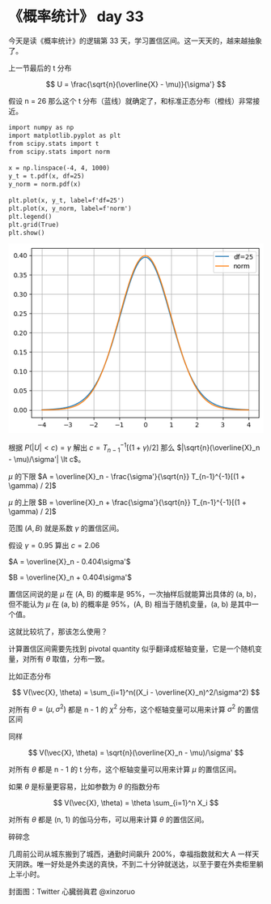 # 《概率统计》 day 33

今天是读《概率统计》的逻辑第 33 天，学习置信区间。这一天天的，越来越抽象了。

上一节最后的 t 分布

$$
U = \frac{\sqrt{n}(\overline{X} - \mu)}{\sigma'}
$$

假设 n = 26 那么这个 t 分布（蓝线）就确定了，和标准正态分布（橙线）非常接近。

```
import numpy as np
import matplotlib.pyplot as plt
from scipy.stats import t
from scipy.stats import norm

x = np.linspace(-4, 4, 1000)
y_t = t.pdf(x, df=25)
y_norm = norm.pdf(x)

plt.plot(x, y_t, label=f'df=25')
plt.plot(x, y_norm, label=f'norm')
plt.legend()
plt.grid(True)
plt.show()
```

![](03-t-df-25.png)

根据 $P(|U| \lt c) = \gamma$ 解出 $c = T_{n-1}^{-1}[(1 + \gamma) / 2]$ 那么 $|\sqrt{n}(\overline{X}_n - \mu)/\sigma'| \lt c$。

$\mu$ 的下限 $A = \overline{X}_n - \frac{\sigma'}{\sqrt{n}} T_{n-1}^{-1}[(1 + \gamma) / 2]$

$\mu$ 的上限 $B = \overline{X}_n + \frac{\sigma'}{\sqrt{n}} T_{n-1}^{-1}[(1 + \gamma) / 2]$

范围 $(A, B)$ 就是系数 $\gamma$ 的置信区间。

假设 $\gamma = 0.95$ 算出 $c = 2.06$

$A = \overline{X}_n - 0.404\sigma'$

$B = \overline{X}_n + 0.404\sigma'$

置信区间说的是 $\mu$ 在 (A, B) 的概率是 95%，一次抽样后就能算出具体的 (a, b)，但不能认为 $\mu$ 在 (a, b) 的概率是 95%，(A, B) 相当于随机变量，(a, b) 是其中一个值。

这就比较坑了，那该怎么使用？

计算置信区间需要先找到 pivotal quantity 似乎翻译成枢轴变量，它是一个随机变量，对所有 $\theta$ 取值，分布一致。

比如正态分布

$$
V(\vec{X}, \theta) = \sum_{i=1}^n((X_i - \overline{X}_n)^2/\sigma^2)
$$

对所有 $\theta = (\mu, \sigma^2)$ 都是 n - 1 的 $\chi^2$ 分布，这个枢轴变量可以用来计算 $\sigma^2$ 的置信区间

同样

$$
V(\vec{X}, \theta) = \sqrt{n}(\overline{X}_n - \mu)/\sigma'
$$

对所有 $\theta$ 都是 n - 1 的 t 分布，这个枢轴变量可以用来计算 $\mu$ 的置信区间。

如果 $\theta$ 是标量更容易，比如参数为 $\theta$ 的指数分布

$$
V(\vec{X}, \theta) = \theta \sum_{i=1}^n X_i
$$

对所有 $\theta$ 都是 (n, 1) 的伽马分布，可以用来计算 $\theta$ 的置信区间。

碎碎念

几周前公司从城东搬到了城西，通勤时间飙升 200%，幸福指数就和大 A 一样天天阴跌。唯一好处是外卖送的真快，不到二十分钟就送达，以至于要在外卖柜里躺上半小时。

封面图：Twitter 心臓弱眞君 @xinzoruo